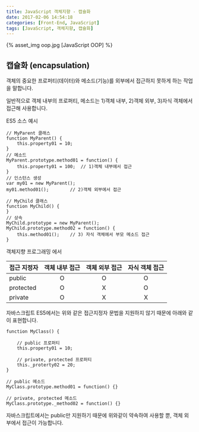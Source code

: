 ```yaml
---
title: JavaScript 객체지향 - 캡슐화
date: 2017-02-06 14:54:18
categories: [Front-End, JavaScript]
tags: [JavaScript, 객체지향, 캡슐화]
---
```


{% asset_img oop.jpg [JavaScript OOP] %}

## 캡슐화 (encapsulation)
객체의 중요한 프로퍼티(데이터)와 메소드(기능)를 외부에서 접근하지 못하게 하는 작업을 말합니다. 

일반적으로 객체 내부의 프로퍼티, 메소드는 1)객체 내부, 2)객체 외부, 3)자식 객체에서 접근해 사용합니다. 

ES5 소스 예시
```
// MyParent 클래스
function MyParent() {
	this.property01 = 10; 
}
// 메소드 
MyParent.prototype.method01 = function() {
	this.property01 = 100;  // 1)객체 내부에서 접근 
}
// 인스턴스 생성
var my01 = new MyParent();
my01.method01(); 		// 2)객체 외부에서 접근 

// MyChild 클래스  
function MyChild() {
}
// 상속
MyChild.prototype = new MyParent();
MyChild.prototype.method02 = function() {
	this.method01(); 	// 3) 자식 객체에서 부모 메소드 접근 
}
```

객체지향 프로그래밍 에서 

| 접근 지정자 | 객체 내부 접근 | 객체 외부 접근 | 자식 객체 접근 |
| :----- |:-----:|:-----:|:-----:|
| public | O | O | O |
| protected | O | X | O |
| private | O | X | X |

자바스크립트 ES5에서는 위와 같은 접근지정자 문법을 지원하지 않기 때문에 아래와 같이 표현합니다. 
```
function MyClass() {

	// public 프로퍼티
	this.property01 = 10; 

	// private, protected 프로퍼티
	this._proterty02 = 20;
}

// public 메소드 
MyClass.prototype.method01 = function() {}

// private, protected 메소드
MyClass.prototype._method02 = function() {}
```

자바스크립트에서는 public만 지원하기 때문에 위와같이 약속하여 사용할 뿐, 객체 외부에서 접근이 가능합니다. 
